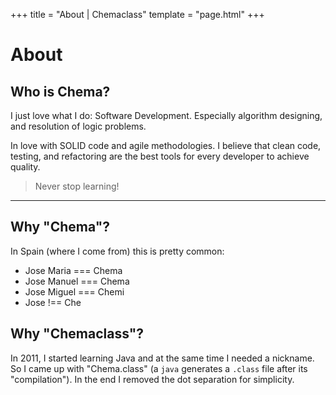 +++
title = "About | Chemaclass"
template = "page.html"
+++

# About

## Who is Chema?

I just love what I do: Software Development. Especially algorithm designing, and resolution of logic problems.

In love with SOLID code and agile methodologies. I believe that clean code, testing, and refactoring are the best tools
for every developer to achieve quality.

> Never stop learning!

---

## Why "Chema"?

In Spain (where I come from) this is pretty common:

- Jose Maria === Chema
- Jose Manuel === Chema
- Jose Miguel === Chemi
- Jose !== Che

## Why "Chemaclass"?

In 2011, I started learning Java and at the same time I needed a nickname. So I came up with "Chema.class"
(a `java` generates a `.class` file after its "compilation"). In the end I removed the dot separation for simplicity.
